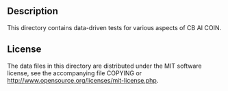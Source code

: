 Description
------------

This directory contains data-driven tests for various aspects of CB AI COIN.

License
--------

The data files in this directory are distributed under the MIT software
license, see the accompanying file COPYING or
http://www.opensource.org/licenses/mit-license.php.

